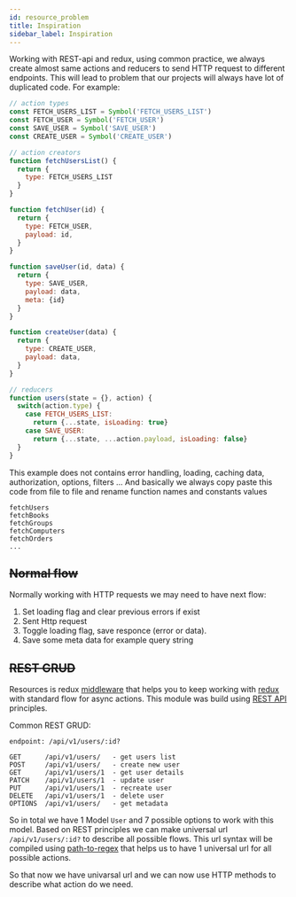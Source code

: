 ```yaml
---
id: resource_problem
title: Inspiration
sidebar_label: Inspiration
---
```


Working with REST-api and redux, using common practice, we always create almost same actions and reducers to send HTTP request to different endpoints. This will lead to problem that our projects will always have lot of duplicated code. For example:

```javascript
// action types
const FETCH_USERS_LIST = Symbol('FETCH_USERS_LIST')
const FETCH_USER = Symbol('FETCH_USER')
const SAVE_USER = Symbol('SAVE_USER')
const CREATE_USER = Symbol('CREATE_USER')

// action creators
function fetchUsersList() {
  return {
    type: FETCH_USERS_LIST
  }
}

function fetchUser(id) {
  return {
    type: FETCH_USER,
    payload: id,
  }
}

function saveUser(id, data) {
  return {
    type: SAVE_USER,
    payload: data,
    meta: {id}
  }
}

function createUser(data) {
  return {
    type: CREATE_USER,
    payload: data,
  }
}

// reducers
function users(state = {}, action) {
  switch(action.type) {
    case FETCH_USERS_LIST:
      return {...state, isLoading: true}
    case SAVE_USER:
      return {...state, ...action.payload, isLoading: false}
  }
}
```

This example does not contains error handling, loading, caching data, authorization, options, filters ... And basically we always copy paste this code from file to file and rename function names and constants values

```
fetchUsers
fetchBooks
fetchGroups
fetchComputers
fetchOrders
...
```

## ~~Normal flow~~

Normally working with HTTP requests we may need to have next flow:

1. Set loading flag and clear previous errors if exist
2. Sent Http request
3. Toggle loading flag, save responce (error or data). 
4. Save some meta data for example query string


## ~~REST GRUD~~

Resources is redux [middleware](https://redux.js.org/advanced/middleware) that helps you to keep working with [redux](https://redux.js.org/) with standard flow for async actions.
This module was build using [REST API](https://en.wikipedia.org/wiki/Representational_state_transfer) principles.

Common REST GRUD:

```
endpoint: /api/v1/users/:id?

GET      /api/v1/users/   - get users list
POST     /api/v1/users/   - create new user
GET      /api/v1/users/1  - get user details
PATCH    /api/v1/users/1  - update user
PUT      /api/v1/users/1  - recreate user
DELETE   /api/v1/users/1  - delete user
OPTIONS  /api/v1/users/   - get metadata
```

So in total we have 1 Model `User` and 7 possible options to work with this model.
Based on REST principles we can make universal url `/api/v1/users/:id?` to describe all possible flows. 
This url syntax will be compiled using [path-to-regex](https://www.npmjs.com/package/path-to-regex) that helps us to have 1 universal url for all possible actions.

So that now we have univarsal url and we can now use HTTP methods to describe what action do we need.






